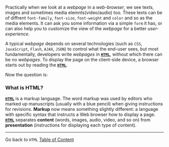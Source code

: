 Practically when we look at a *webpage* in a *web-browser*, we see texts, images and sometimes media elemnts(video/audio) too.
These texts can be of diffrent `font-family`, `font-size`, `font-weight` and `color` and so as the media elements. It can ask you some information via
a simple `form` it has, or can also help you to customize the view of the *webpage* for a better *user-experience*.

A typical *webpage* depends on several technologies (such as `CSS`, `JavaScript`, `Flash`, `AJAX`, `JSON`) to control what the end-user sees, 
but most fundamentally, developers write *webpages* in [**`HTML`**](http://www.w3.org/html), without which there can be no *webpages*. 
To display the page on the client-side device, a browser starts out by reading the [**`HTML`**](http://www.w3.org/html).

Now the question is: 
### What is HTML?

[**`HTML`**](http://www.w3.org/html) is a markup language. The word markup was used by editors who marked up
manuscripts (usually with a blue pencil) when giving instructions for revisions. **Markup** now means something slightly 
different: a language with specific syntax that instructs a Web browser how to display a page. [**`HTML`**](http://www.w3.org/html)
separates **content** (words, images, audio, video, and so on) from **presentation** (instructions for displaying each type of content).


----
Go back to `HTML` [Table of Content](html.md)
